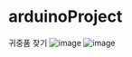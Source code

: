# arduinoProject
 귀중품 찾기
![image](https://i.imgur.com/4j29QRo.jpg)
![image](https://i.imgur.com/JhFjo1I.jpg)
